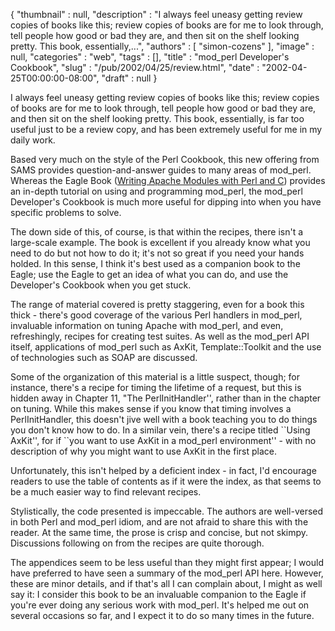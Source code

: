 {
   "thumbnail" : null,
   "description" : "I always feel uneasy getting review copies of books like this; review copies of books are for me to look through, tell people how good or bad they are, and then sit on the shelf looking pretty. This book, essentially,...",
   "authors" : [
      "simon-cozens"
   ],
   "image" : null,
   "categories" : "web",
   "tags" : [],
   "title" : "mod_perl Developer's Cookbook",
   "slug" : "/pub/2002/04/25/review.html",
   "date" : "2002-04-25T00:00:00-08:00",
   "draft" : null
}





I always feel uneasy getting review copies of books like this; review
copies of books are for me to look through, tell people how good or bad
they are, and then sit on the shelf looking pretty. This book,
essentially, is far too useful just to be a review copy, and has been
extremely useful for me in my daily work.

Based very much on the style of the Perl Cookbook, this new offering
from SAMS provides question-and-answer guides to many areas of
mod\_perl. Whereas the Eagle Book ([Writing Apache Modules with Perl and
C](http://www.oreilly.com/catalog/wrapmod/)) provides an in-depth
tutorial on using and programming mod\_perl, the mod\_perl Developer's
Cookbook is much more useful for dipping into when you have specific
problems to solve.

The down side of this, of course, is that within the recipes, there
isn't a large-scale example. The book is excellent if you already know
what you need to do but not how to do it; it's not so great if you need
your hands holded. In this sense, I think it's best used as a companion
book to the Eagle; use the Eagle to get an idea of what you can do, and
use the Developer's Cookbook when you get stuck.

The range of material covered is pretty staggering, even for a book this
thick - there's good coverage of the various Perl handlers in mod\_perl,
invaluable information on tuning Apache with mod\_perl, and even,
refreshingly, recipes for creating test suites. As well as the mod\_perl
API itself, applications of mod\_perl such as AxKit, Template::Toolkit
and the use of technologies such as SOAP are discussed.

Some of the organization of this material is a little suspect, though;
for instance, there's a recipe for timing the lifetime of a request, but
this is hidden away in Chapter 11, "The PerlInitHandler'', rather than
in the chapter on tuning. While this makes sense if you know that timing
involves a PerlInitHandler, this doesn't jive well with a book teaching
you to do things you don't know how to do. In a similar vein, there's a
recipe titled \`\`Using AxKit'', for if \`\`you want to use AxKit in a
mod\_perl environment'' - with no description of why you might want to
use AxKit in the first place.

Unfortunately, this isn't helped by a deficient index - in fact, I'd
encourage readers to use the table of contents as if it were the index,
as that seems to be a much easier way to find relevant recipes.

Stylistically, the code presented is impeccable. The authors are
well-versed in both Perl and mod\_perl idiom, and are not afraid to
share this with the reader. At the same time, the prose is crisp and
concise, but not skimpy. Discussions following on from the recipes are
quite thorough.

The appendices seem to be less useful than they might first appear; I
would have preferred to have seen a summary of the mod\_perl API here.
However, these are minor details, and if that's all I can complain
about, I might as well say it: I consider this book to be an invaluable
companion to the Eagle if you're ever doing any serious work with
mod\_perl. It's helped me out on several occasions so far, and I expect
it to do so many times in the future.


